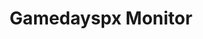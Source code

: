 ---
title: Gamedayspx Monitor
emoji: 👀
colorFrom: red
colorTo: purple
sdk: streamlit
sdk_version: 1.28.2
app_file: app.py
pinned: false
license: mit
---